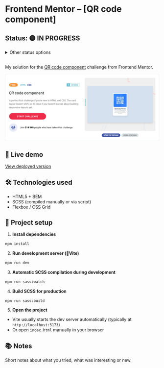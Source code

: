 # Frontend Mentor – [QR code component]

## Status: 🟡 **IN PROGRESS**

<details>
  <summary>Other status options</summary>
- 🔴 *NOT STARTED*
- 🧪 *TESTING*
- 🚀 *DEPLOYED*
- ♻️ *REFACTORING*
- 🟢 *DONE*
</details>
<br />

My solution for the [QR code component](https://www.frontendmentor.io/challenges/qr-code-component-iux_sIO_H) challenge from Frontend Mentor.

![Screenshot](./screenshot.png)

## 🔗 Live demo

[View deployed version](https://my-demo.netlify.app)

## 🛠 Technologies used

- HTML5 + BEM
- SCSS (compiled manually or via script)
- Flexbox / CSS Grid

## 🚀 Project setup

1. **Install dependencies**

```bash
npm install
```

2. **Run development server (🧪Vite)**

```bash
npm run dev
```

3. **Automatic SCSS compilation during development**

```bash
npm run sass:watch
```

4. **Build SCSS for production**

```bash
npm run sass:build
```

5. **Open the project**

- Vite usually starts the dev server automatically (typically at `http://localhost:5173`)
- Or open `index.html` manually in your browser

## 📚 Notes

Short notes about what you tried, what was interesting or new.
